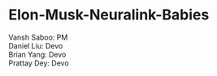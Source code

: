 # Elon-Musk-Neuralink-Babies

Vansh Saboo: PM  
Daniel Liu: Devo  
Brian Yang: Devo  
Prattay Dey: Devo
